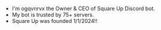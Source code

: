 - I'm ogqvnrvx the Owner & CEO of Square Up Discord bot.
- My bot is trusted by 75+ servers.
- Square Up was founded 1/1/2024!!
